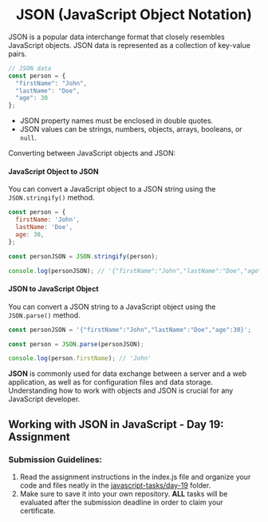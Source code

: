 **<h1 align="center">JSON (JavaScript Object Notation)</h1>**

JSON is a popular data interchange format that closely resembles JavaScript objects. JSON data is represented as a collection of key-value pairs.

```js
// JSON data
const person = {
  "firstName": "John",
  "lastName": "Doe",
  "age": 30
};
```

- JSON property names must be enclosed in double quotes.
- JSON values can be strings, numbers, objects, arrays, booleans, or `null`.

Converting between JavaScript objects and JSON:

#### **JavaScript Object to JSON**

You can convert a JavaScript object to a JSON string using the `JSON.stringify()` method.

```js
const person = {
  firstName: 'John',
  lastName: 'Doe',
  age: 30,
};

const personJSON = JSON.stringify(person);

console.log(personJSON); // '{"firstName":"John","lastName":"Doe","age":30}'
```

#### **JSON to JavaScript Object**

You can convert a JSON string to a JavaScript object using the `JSON.parse()` method.

```js
const personJSON = '{"firstName":"John","lastName":"Doe","age":30}';

const person = JSON.parse(personJSON);

console.log(person.firstName); // 'John'
```

**JSON** is commonly used for data exchange between a server and a web application, as well as for configuration files and data storage. Understanding how to work with objects and JSON is crucial for any JavaScript developer.

## **Working with JSON in JavaScript - Day 19: Assignment**

### **Submission Guidelines:**
1. Read the assignment instructions in the index.js file and organize your code and files neatly in the [javascript-tasks/day-19](../javascript-tasks/day-19/) folder.
2. Make sure to save it into your own repository. **ALL** tasks will be evaluated after the submission deadline in order to claim your certificate.
